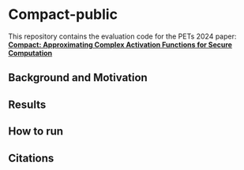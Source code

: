 # Compact-public
This repository contains the evaluation code for the PETs 2024 paper: [**Compact: Approximating Complex Activation Functions for Secure Computation**](https://arxiv.org/pdf/2309.04664)

## Background and Motivation
## Results

## How to run 

## Citations



